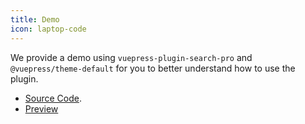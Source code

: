 ```yaml
---
title: Demo
icon: laptop-code
---
```


We provide a demo using `vuepress-plugin-search-pro` and `@vuepress/theme-default` for you to better understand how to use the plugin.

- [Source Code](https://github.com/vuepress-theme-hope/vuepress-theme-hope/tree/main/demo/search-pro/).
- [Preview](https://plugin-search-pro-demo.vuejs.press)

